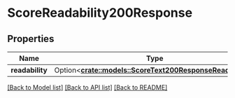 # ScoreReadability200Response

## Properties

Name | Type | Description | Notes
------------ | ------------- | ------------- | -------------
**readability** | Option<[**crate::models::ScoreText200ResponseReadability**](scoreText_200_response_readability.md)> |  | [optional]

[[Back to Model list]](../README.md#documentation-for-models) [[Back to API list]](../README.md#documentation-for-api-endpoints) [[Back to README]](../README.md)


